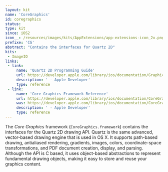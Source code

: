 ```yaml
---
layout: kit
name: 'CoreGraphics'
id: coregraphics
status:
type: kit
since: iOS2
icon__: /resources/images/kits/AppExtensions/app-extensions-icon_2x.png
prefixe: 'CG'
abstract: "Contains the interfaces for Quartz 2D"
kits:
 - ImageIO
links:
 - link:
     name: 'Quartz 2D Programming Guide'
     url: https://developer.apple.com/library/ios/documentation/GraphicsImaging/Conceptual/drawingwithquartz2d/Introduction/Introduction.html
     description: ' - Apple Developer'
     type: reference
 - link:
     name: 'Core Graphics Framework Reference'
     url: https://developer.apple.com/library/ios/documentation/CoreGraphics/Reference/CoreGraphics_Framework/index.html
     was: https://developer.apple.com/library/ios/documentation/CoreGraphics/Reference/CoreGraphics_Framework/_index.html
     description: ' - Apple Developer'
     type: reference
---
```


The *Core Graphics* framework (`CoreGraphics.framework`) contains the interfaces for the Quartz 2D drawing API. Quartz is the same advanced, vector-based drawing engine that is used in OS X. It supports path-based drawing, antialiased rendering, gradients, images, colors, coordinate-space transformations, and PDF document creation, display, and parsing. Although the API is C based, it uses object-based abstractions to represent fundamental drawing objects, making it easy to store and reuse your graphics content.
